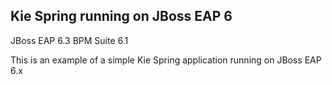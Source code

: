 Kie Spring running on JBoss EAP 6
--

JBoss EAP  6.3
BPM Suite 6.1

This is an example of a simple Kie Spring application running on JBoss EAP 6.x
